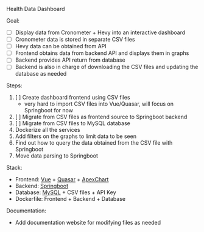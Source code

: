 Health Data Dashboard

Goal:
- [ ] Display data from Cronometer + Hevy into an interactive dashboard
- [ ] Cronometer data is stored in separate CSV files
- [ ] Hevy data can be obtained from API
- [ ] Frontend obtains data from backend API and displays them in graphs
- [ ] Backend provides API return from database
- [ ] Backend is also in charge of downloading the CSV files and updating the database as needed

Steps:
1. [ ] Create dashboard frontend using CSV files
    - very hard to import CSV files into Vue/Quasar, will focus on Springboot for now
2. [ ] Migrate from CSV files as frontend source to Springboot backend
3. [ ] Migrate from CSV files to MySQL database
4. Dockerize all the services
5. Add filters on the graphs to limit data to be seen
6. Find out how to query the data obtained from the CSV file with Springboot
7. Move data parsing to Springboot

Stack:
- Frontend: [Vue](https://vuejs.org/guide/introduction.html) + [Quasar](https://quasar.dev/components) + [ApexChart](https://apexcharts.com/docs/vue-charts/)
- Backend: [Springboot](https://spring.io/projects/spring-boot)
- Database: [MySQL](https://dev.mysql.com/doc/) + CSV files + API Key
- Dockerfile: Frontend + Backend + Database

Documentation:
- Add documentation website for modifying files as needed